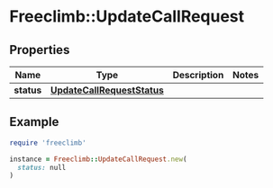 # Freeclimb::UpdateCallRequest

## Properties

| Name | Type | Description | Notes |
| ---- | ---- | ----------- | ----- |
| **status** | [**UpdateCallRequestStatus**](UpdateCallRequestStatus.md) |  |  |

## Example

```ruby
require 'freeclimb'

instance = Freeclimb::UpdateCallRequest.new(
  status: null
)
```

